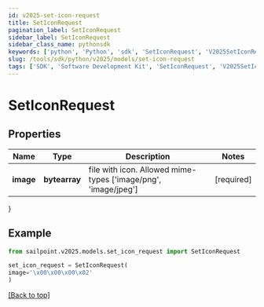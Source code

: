 ```yaml
---
id: v2025-set-icon-request
title: SetIconRequest
pagination_label: SetIconRequest
sidebar_label: SetIconRequest
sidebar_class_name: pythonsdk
keywords: ['python', 'Python', 'sdk', 'SetIconRequest', 'V2025SetIconRequest'] 
slug: /tools/sdk/python/v2025/models/set-icon-request
tags: ['SDK', 'Software Development Kit', 'SetIconRequest', 'V2025SetIconRequest']
---
```


# SetIconRequest


## Properties

Name | Type | Description | Notes
------------ | ------------- | ------------- | -------------
**image** | **bytearray** | file with icon. Allowed mime-types ['image/png', 'image/jpeg'] | [required]
}

## Example

```python
from sailpoint.v2025.models.set_icon_request import SetIconRequest

set_icon_request = SetIconRequest(
image='\x00\x00\x00\x02'
)

```
[[Back to top]](#) 

